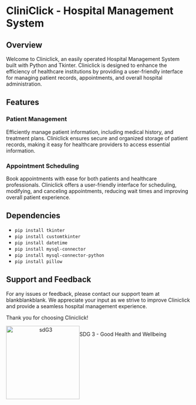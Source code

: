 # CliniClick - Hospital Management System

## Overview
Welcome to Cliniclick, an easily operated Hospital Management System built with Python and Tkinter. Cliniclick is designed to enhance the efficiency of healthcare institutions by providing a user-friendly interface for managing patient records, appointments, and overall hospital administration.

## Features
### Patient Management
Efficiently manage patient information, including medical history, and treatment plans. Cliniclick ensures secure and organized storage of patient records, making it easy for healthcare providers to access essential information.

### Appointment Scheduling
Book appointments with ease for both patients and healthcare professionals. Cliniclick offers a user-friendly interface for scheduling, modifying, and canceling appointments, reducing wait times and improving overall patient experience.
 
## Dependencies
- `pip install tkinter`
- `pip install customtkinter`
- `pip install datetime`
- `pip install mysql-connector`
- `pip install mysql-connector-python`
- `pip install pillow`

## Support and Feedback
For any issues or feedback, please contact our support team at blankblankblank. We appreciate your input as we strive to improve Cliniclick and provide a seamless hospital management experience.

Thank you for choosing Cliniclick!

<div align="center">
  <div style="display: flex;">
    <img src="https://globalgoalscms.co.uk/wp-content/uploads/2021/09/3.png" alt="sdG3" width="200"/>
    <p> SDG 3 - Good Health and Wellbeing </p>
  </div>
</div>
